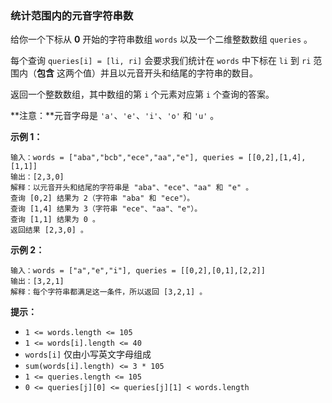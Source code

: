 ### 统计范围内的元音字符串数 ###
给你一个下标从 **0** 开始的字符串数组 `words` 以及一个二维整数数组 `queries` 。

每个查询 `queries[i] = [li, ri]` 会要求我们统计在 `words` 中下标在 `li` 到 `ri` 范围内（**包含** 这两个值）并且以元音开头和结尾的字符串的数目。

返回一个整数数组，其中数组的第 `i` 个元素对应第 `i` 个查询的答案。

**注意：**元音字母是 `'a'`、`'e'`、`'i'`、`'o'` 和 `'u'` 。



**示例 1：**

```
输入：words = ["aba","bcb","ece","aa","e"], queries = [[0,2],[1,4],[1,1]]
输出：[2,3,0]
解释：以元音开头和结尾的字符串是 "aba"、"ece"、"aa" 和 "e" 。
查询 [0,2] 结果为 2（字符串 "aba" 和 "ece"）。
查询 [1,4] 结果为 3（字符串 "ece"、"aa"、"e"）。
查询 [1,1] 结果为 0 。
返回结果 [2,3,0] 。
```

**示例 2：**

```
输入：words = ["a","e","i"], queries = [[0,2],[0,1],[2,2]]
输出：[3,2,1]
解释：每个字符串都满足这一条件，所以返回 [3,2,1] 。
```



**提示：**

* `1 <= words.length <= 105`
* `1 <= words[i].length <= 40`
* `words[i]` 仅由小写英文字母组成
* `sum(words[i].length) <= 3 * 105`
* `1 <= queries.length <= 105`
* `0 <= queries[j][0] <= queries[j][1] < words.length`

